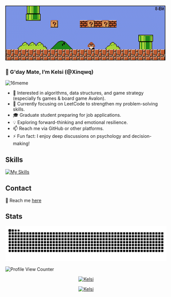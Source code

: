 ![Mario](assets/mario.gif)

### 👋 G'day Mate, I’m Kelsi (@Xinqwq)  
 <picture>
   <source media="(prefers-color-scheme: dark)" srcset="https://imgur.com/t3YXlZE" />
   <source media="(prefers-color-scheme: light)" srcset="https://imgur.com/t3YXlZE" />
   <img alt="16meme" src="https://imgur.com/t3YXlZE" />
 </picture>

- 👀 Interested in algorithms, data structures, and game strategy (especially fs games & board game Avalon).  
- 🌱 Currently focusing on LeetCode to strengthen my problem-solving skills.  
- 🎓 Graduate student preparing for job applications.  
- 💡 Exploring forward-thinking and emotional resilience.  
- 📫 Reach me via GitHub or other platforms.  
- ⚡ Fun fact: I enjoy deep discussions on psychology and decision-making!

## Skills
[![My Skills](https://skillicons.dev/icons?i=java,nodejs,css,javascript,react,py,docker,linux,mysql,mongodb,nginx,redis,bitbucket,github,figma,unreal,blender&theme=dark)](https://github.com/Xinqwq)
<!--[![My Skills](https://skillicons.dev/icons?i=java,nodejs,css,javascript,react,py,docker,linux,mysql,mongodb,nginx,redis,bitbucket,github,figma,unreal,blender&theme=light)](https://github.com/Xinqwq)-->


## Contact
📩 Reach me [here](https://xeinacc.cn)

## Stats 

<picture>
  <source media="(prefers-color-scheme: dark)" srcset="https://raw.githubusercontent.com/Xinqwq/Xinqwq/output/github-contribution-grid-snake-dark.svg">
  <source media="(prefers-color-scheme: light)" srcset="https://raw.githubusercontent.com/Xinqwq/Xinqwq/output/github-contribution-grid-snake.svg">
  <img alt="github-snake" src="https://raw.githubusercontent.com/Xinqwq/Xinqwq/output/github-contribution-grid-snake.svg">
</picture>

![Profile View Counter](https://komarev.com/ghpvc/?username=Xinqwq&style=for-the-badge)

<p align="center">
  <a href="https://count.getloli.com" target="_blank">
    <img alt="Kelsi" src="https://count.getloli.com/@Xinqwq.github?name=Xinqwq.github&theme=booru-lewd&padding=7&offset=0&align=top&scale=1&pixelated=1&darkmode=auto">
  </a>
</p>
<p align="center">
  <a href="https://count.getloli.com" target="_blank">
    <img alt="Kelsi" src="https://count.getloli.com/@Xinqwq.github?name=Xinqwq.github&theme=booru-mjg&padding=7&offset=0&align=top&scale=1&pixelated=1&darkmode=auto">
  </a>
</p>
<!-- ## Star History

<a href="https://www.star-history.com/#azl397985856/leetcode&Date">

 <picture>
   <source media="(prefers-color-scheme: dark)" srcset="https://api.star-history.com/svg?repos=azl397985856/leetcode&type=Date&theme=dark" />
   <source media="(prefers-color-scheme: light)" srcset="https://api.star-history.com/svg?repos=azl397985856/leetcode&type=Date" />
   <img alt="Star History Chart" src="https://api.star-history.com/svg?repos=azl397985856/leetcode&type=Date" />
 </picture>
</a>
-->
